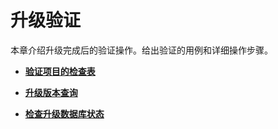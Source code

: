 # 升级验证<a name="ZH-CN_TOPIC_0305491432"></a>

本章介绍升级完成后的验证操作。给出验证的用例和详细操作步骤。

-   **[验证项目的检查表](验证项目的检查表.md)**  

-   **[升级版本查询](升级版本查询.md)**  

-   **[检查升级数据库状态](检查升级数据库状态.md)**  


